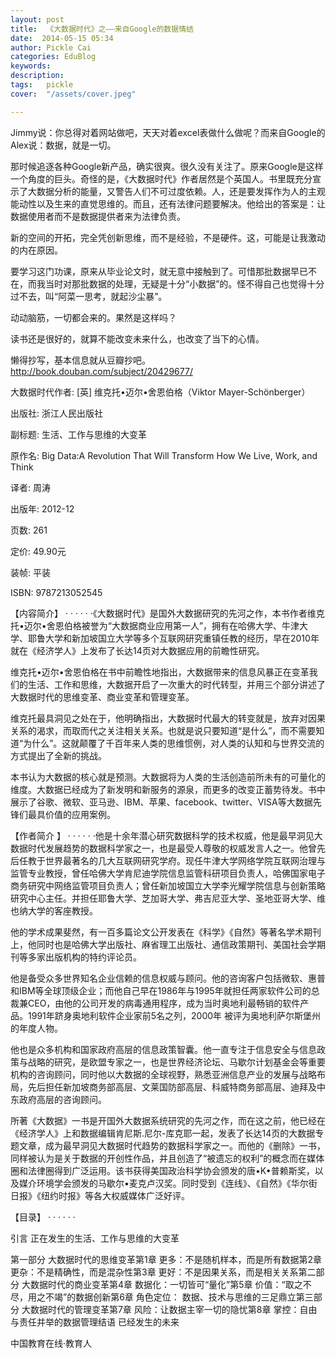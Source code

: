 ```yaml
---
layout: post  
title:  《大数据时代》之——来自Google的数据情结  
date:  2014-05-15 05:34  
author: Pickle Cai  
categories: EduBlog  
keywords: 
description:   
tags:	pickle   
cover:  "/assets/cover.jpeg"  

---  
```

    
Jimmy说：你总得对着网站做吧，天天对着excel表做什么做呢？而来自Google的Alex说：数据，就是一切。

那时候追逐各种Google新产品，确实很爽。很久没有关注了。原来Google是这样一个角度的巨头。奇怪的是，《大数据时代》作者居然是个英国人。书里既充分宣示了大数据分析的能量，又警告人们不可过度依赖。人，还是要发挥作为人的主观能动性以及生来的直觉思维的。而且，还有法律问题要解决。他给出的答案是：让数据使用者而不是数据提供者来为法律负责。

新的空间的开拓，完全凭创新思维，而不是经验，不是硬件。这，可能是让我激动的内在原因。

要学习这门功课，原来从毕业论文时，就无意中接触到了。可惜那批数据早已不在，而我当时对那批数据的处理，无疑是十分“小数据”的。怪不得自己也觉得十分过不去，叫“阿菜一思考，就起沙尘暴”。

动动脑筋，一切都会来的。果然是这样吗？

读书还是很好的，就算不能改变未来什么，也改变了当下的心情。

懒得抄写，基本信息就从豆瓣抄吧。http://book.douban.com/subject/20429677/

大数据时代作者: [英] 维克托•迈尔•舍恩伯格（Viktor Mayer-Schönberger） 

出版社: 浙江人民出版社

副标题: 生活、工作与思维的大变革

原作名: Big Data:A Revolution That Will Transform How We Live, Work, and Think

译者: 周涛 

出版年: 2012-12

页数: 261

定价: 49.90元

装帧: 平装

ISBN: 9787213052545

【内容简介】  · · · · · ·《大数据时代》是国外大数据研究的先河之作，本书作者维克托•迈尔•舍恩伯格被誉为“大数据商业应用第一人”，拥有在哈佛大学、牛津大学、耶鲁大学和新加坡国立大学等多个互联网研究重镇任教的经历，早在2010年就在《经济学人》上发布了长达14页对大数据应用的前瞻性研究。

维克托•迈尔•舍恩伯格在书中前瞻性地指出，大数据带来的信息风暴正在变革我们的生活、工作和思维，大数据开启了一次重大的时代转型，并用三个部分讲述了大数据时代的思维变革、商业变革和管理变革。

维克托最具洞见之处在于，他明确指出，大数据时代最大的转变就是，放弃对因果关系的渴求，而取而代之关注相关关系。也就是说只要知道“是什么”，而不需要知道“为什么”。这就颠覆了千百年来人类的思维惯例，对人类的认知和与世界交流的方式提出了全新的挑战。

本书认为大数据的核心就是预测。大数据将为人类的生活创造前所未有的可量化的维度。大数据已经成为了新发明和新服务的源泉，而更多的改变正蓄势待发。书中展示了谷歌、微软、亚马逊、IBM、苹果、facebook、twitter、VISA等大数据先锋们最具价值的应用案例。

【作者简介 】 · · · · · ·他是十余年潜心研究数据科学的技术权威，他是最早洞见大数据时代发展趋势的数据科学家之一，也是最受人尊敬的权威发言人之一。他曾先后任教于世界最著名的几大互联网研究学府。现任牛津大学网络学院互联网治理与监管专业教授，曾任哈佛大学肯尼迪学院信息监管科研项目负责人，哈佛国家电子商务研究中网络监管项目负责人；曾任新加坡国立大学李光耀学院信息与创新策略研究中心主任。并担任耶鲁大学、芝加哥大学、弗吉尼亚大学、圣地亚哥大学、维也纳大学的客座教授。

他的学术成果斐然，有一百多篇论文公开发表在《科学》《自然》等著名学术期刊上，他同时也是哈佛大学出版社、麻省理工出版社、通信政策期刊、美国社会学期刊等多家出版机构的特约评论员。

他是备受众多世界知名企业信赖的信息权威与顾问。他的咨询客户包括微软、惠普和IBM等全球顶级企业；而他自己早在1986年与1995年就担任两家软件公司的总裁兼CEO，由他的公司开发的病毒通用程序，成为当时奥地利最畅销的软件产品。1991年跻身奥地利软件企业家前5名之列，2000年 被评为奥地利萨尔斯堡州的年度人物。

他也是众多机构和国家政府高层的信息政策智囊。他一直专注于信息安全与信息政策与战略的研究，是欧盟专家之一，也是世界经济论坛、马歇尔计划基金会等重要机构的咨询顾问，同时他以大数据的全球视野，熟悉亚洲信息产业的发展与战略布局，先后担任新加坡商务部高层、文莱国防部高层、科威特商务部高层、迪拜及中东政府高层的咨询顾问。

所著《大数据》一书是开国外大数据系统研究的先河之作，而在这之前，他已经在《经济学人》上和数据编辑肯尼斯.尼尔-库克耶一起，发表了长达14页的大数据专题文章，成为最早洞见大数据时代趋势的数据科学家之一。而他的《删除》一书，同样被认为是关于数据的开创性作品，并且创造了“被遗忘的权利”的概念而在媒体圈和法律圈得到广泛运用。该书获得美国政治科学协会颁发的唐•K•普赖斯奖，以及媒介环境学会颁发的马歇尔•麦克卢汉奖。同时受到《连线》、《自然》《华尔街日报》《纽约时报》等各大权威媒体广泛好评。





【目录】  · · · · · ·

引言 正在发生的生活、工作与思维的大变革

第一部分 大数据时代的思维变革第1章 更多：不是随机样本，而是所有数据第2章 更杂：不是精确性，而是混杂性第3章 更好：不是因果关系，而是相关关系第二部分 大数据时代的商业变革第4章 数据化：一切皆可“量化”第5章 价值：“取之不尽，用之不竭”的数据创新第6章 角色定位： 数据、技术与思维的三足鼎立第三部分 大数据时代的管理变革第7章 风险：让数据主宰一切的隐忧第8章 掌控：自由与责任并举的数据管理结语 已经发生的未来

		    
 中国教育在线·教育人

